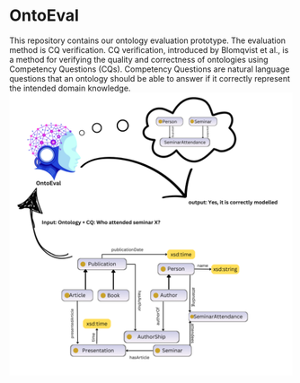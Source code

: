 # OntoEval
This repository contains our ontology evaluation prototype. The evaluation method is CQ verification. CQ verification, introduced by Blomqvist et al., is a method for verifying the quality and correctness of ontologies using Competency Questions (CQs). Competency Questions are natural language questions that an ontology should be able to answer if it correctly represent the intended domain knowledge.
![alt text](images/Ontology.png)
